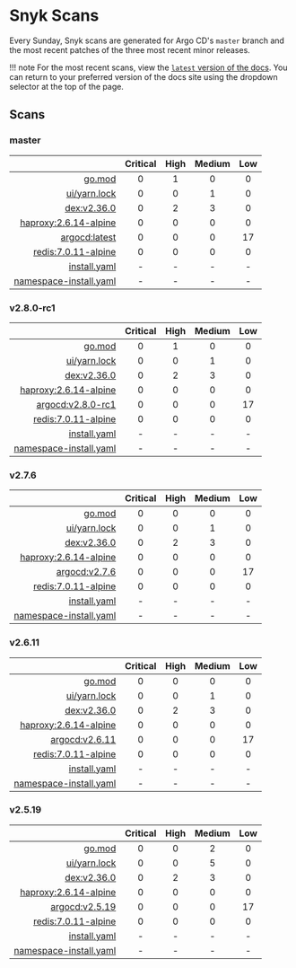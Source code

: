 # Snyk Scans

Every Sunday, Snyk scans are generated for Argo CD's `master` branch and the most recent patches of the three most
recent minor releases.

!!! note
    For the most recent scans, view the [`latest` version of the docs](https://argo-cd.readthedocs.io/en/latest/snyk/).
    You can return to your preferred version of the docs site using the dropdown selector at the top of the page.

## Scans

### master

|    | Critical | High | Medium | Low |
|---:|:--------:|:----:|:------:|:---:|
| [go.mod](master/argocd-test.html) | 0 | 1 | 0 | 0 |
| [ui/yarn.lock](master/argocd-test.html) | 0 | 0 | 1 | 0 |
| [dex:v2.36.0](master/ghcr.io_dexidp_dex_v2.36.0.html) | 0 | 2 | 3 | 0 |
| [haproxy:2.6.14-alpine](master/haproxy_2.6.14-alpine.html) | 0 | 0 | 0 | 0 |
| [argocd:latest](master/quay.io_argoproj_argocd_latest.html) | 0 | 0 | 0 | 17 |
| [redis:7.0.11-alpine](master/redis_7.0.11-alpine.html) | 0 | 0 | 0 | 0 |
| [install.yaml](master/argocd-iac-install.html) | - | - | - | - |
| [namespace-install.yaml](master/argocd-iac-namespace-install.html) | - | - | - | - |

### v2.8.0-rc1

|    | Critical | High | Medium | Low |
|---:|:--------:|:----:|:------:|:---:|
| [go.mod](v2.8.0-rc1/argocd-test.html) | 0 | 1 | 0 | 0 |
| [ui/yarn.lock](v2.8.0-rc1/argocd-test.html) | 0 | 0 | 1 | 0 |
| [dex:v2.36.0](v2.8.0-rc1/ghcr.io_dexidp_dex_v2.36.0.html) | 0 | 2 | 3 | 0 |
| [haproxy:2.6.14-alpine](v2.8.0-rc1/haproxy_2.6.14-alpine.html) | 0 | 0 | 0 | 0 |
| [argocd:v2.8.0-rc1](v2.8.0-rc1/quay.io_argoproj_argocd_v2.8.0-rc1.html) | 0 | 0 | 0 | 17 |
| [redis:7.0.11-alpine](v2.8.0-rc1/redis_7.0.11-alpine.html) | 0 | 0 | 0 | 0 |
| [install.yaml](v2.8.0-rc1/argocd-iac-install.html) | - | - | - | - |
| [namespace-install.yaml](v2.8.0-rc1/argocd-iac-namespace-install.html) | - | - | - | - |

### v2.7.6

|    | Critical | High | Medium | Low |
|---:|:--------:|:----:|:------:|:---:|
| [go.mod](v2.7.6/argocd-test.html) | 0 | 0 | 0 | 0 |
| [ui/yarn.lock](v2.7.6/argocd-test.html) | 0 | 0 | 1 | 0 |
| [dex:v2.36.0](v2.7.6/ghcr.io_dexidp_dex_v2.36.0.html) | 0 | 2 | 3 | 0 |
| [haproxy:2.6.14-alpine](v2.7.6/haproxy_2.6.14-alpine.html) | 0 | 0 | 0 | 0 |
| [argocd:v2.7.6](v2.7.6/quay.io_argoproj_argocd_v2.7.6.html) | 0 | 0 | 0 | 17 |
| [redis:7.0.11-alpine](v2.7.6/redis_7.0.11-alpine.html) | 0 | 0 | 0 | 0 |
| [install.yaml](v2.7.6/argocd-iac-install.html) | - | - | - | - |
| [namespace-install.yaml](v2.7.6/argocd-iac-namespace-install.html) | - | - | - | - |

### v2.6.11

|    | Critical | High | Medium | Low |
|---:|:--------:|:----:|:------:|:---:|
| [go.mod](v2.6.11/argocd-test.html) | 0 | 0 | 0 | 0 |
| [ui/yarn.lock](v2.6.11/argocd-test.html) | 0 | 0 | 1 | 0 |
| [dex:v2.36.0](v2.6.11/ghcr.io_dexidp_dex_v2.36.0.html) | 0 | 2 | 3 | 0 |
| [haproxy:2.6.14-alpine](v2.6.11/haproxy_2.6.14-alpine.html) | 0 | 0 | 0 | 0 |
| [argocd:v2.6.11](v2.6.11/quay.io_argoproj_argocd_v2.6.11.html) | 0 | 0 | 0 | 17 |
| [redis:7.0.11-alpine](v2.6.11/redis_7.0.11-alpine.html) | 0 | 0 | 0 | 0 |
| [install.yaml](v2.6.11/argocd-iac-install.html) | - | - | - | - |
| [namespace-install.yaml](v2.6.11/argocd-iac-namespace-install.html) | - | - | - | - |

### v2.5.19

|    | Critical | High | Medium | Low |
|---:|:--------:|:----:|:------:|:---:|
| [go.mod](v2.5.19/argocd-test.html) | 0 | 0 | 2 | 0 |
| [ui/yarn.lock](v2.5.19/argocd-test.html) | 0 | 0 | 5 | 0 |
| [dex:v2.36.0](v2.5.19/ghcr.io_dexidp_dex_v2.36.0.html) | 0 | 2 | 3 | 0 |
| [haproxy:2.6.14-alpine](v2.5.19/haproxy_2.6.14-alpine.html) | 0 | 0 | 0 | 0 |
| [argocd:v2.5.19](v2.5.19/quay.io_argoproj_argocd_v2.5.19.html) | 0 | 0 | 0 | 17 |
| [redis:7.0.11-alpine](v2.5.19/redis_7.0.11-alpine.html) | 0 | 0 | 0 | 0 |
| [install.yaml](v2.5.19/argocd-iac-install.html) | - | - | - | - |
| [namespace-install.yaml](v2.5.19/argocd-iac-namespace-install.html) | - | - | - | - |
